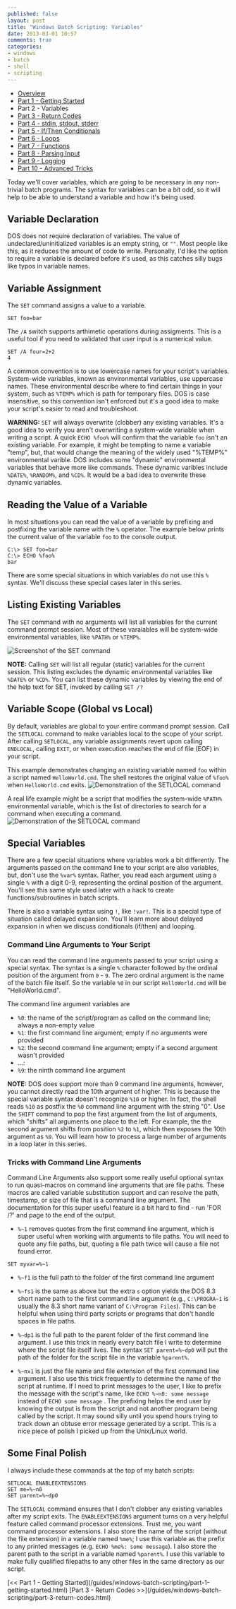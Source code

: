 ```yaml
---
published: false
layout: post
title: "Windows Batch Scripting: Variables"
date: 2013-03-01 10:57
comments: true
categories: 
- windows
- batch
- shell
- scripting
---
```


* [Overview](/guides/windows-batch-scripting/index.html)
* [Part 1 - Getting Started](/guides/windows-batch-scripting/part-1-getting-started.html)
* Part 2 - Variables
* [Part 3 - Return Codes](/guides/windows-batch-scripting/part-3-return-codes.html)
* [Part 4 - stdin, stdout, stderr](/guides/windows-batch-scripting/part-4-stdin-stdout-stderr.html)
* [Part 5 - If/Then Conditionals](/guides/windows-batch-scripting/part-5-if-then-conditionals.html)
* [Part 6 - Loops](/guides/windows-batch-scripting/part-6-loops.html)
* [Part 7 - Functions](/guides/windows-batch-scripting/part-7-functions.html)
* [Part 8 - Parsing Input](/guides/windows-batch-scripting/part-8-parsing-input.html)
* [Part 9 - Logging](/guides/windows-batch-scripting/part-9-logging.html)
* [Part 10 - Advanced Tricks](/guides/windows-batch-scripting/part-advanced-tricks.html)

Today we'll cover variables, which are going to be necessary in any non-trivial batch programs.  The syntax for variables can be a bit odd,
so it will help to be able to understand a variable and how it's being used.

## Variable Declaration
DOS does not require declaration of variables.  The value of undeclared/uninitialized variables is an empty string, or `""`.  Most people like this, as
it reduces the amount of code to write.  Personally, I'd like the option to require a variable is declared before it's used, as this catches
silly bugs like typos in variable names.


## Variable Assignment
The `SET` command assigns a value to a variable.  

    SET foo=bar

The `/A` switch supports arthimetic operations during assigments.  This is a useful tool if you need to validated that user input is a numerical value.

    SET /A four=2+2
    4

A common convention is to use lowercase names for your script's variables.  System-wide variables, known as environmental variables, use uppercase names.  These environmental describe where to find certain things in your system, such as `%TEMP%` which is  path for temporary files.  DOS is case insensitive, so this convention isn't enforced but it's a good idea to make your script's easier to read and troubleshoot.  

**WARNING:** `SET` will always overwrite (clobber) any existing variables.  It's a good idea to verify you aren't overwriting a system-wide variable when writing a script.  A quick `ECHO %foo%` will confirm that the variable `foo` isn't an existing variable.  For example, it might be tempting to name a variable "temp", but, that would change the meaning of the widely used "%TEMP%" environmental varible.   DOS includes some "dynamic" environmental variables that behave more like commands.  These dynamic varibles include `%DATE%`, `%RANDOM%`, and `%CD%`.  It would be a bad idea to overwrite these dynamic variables.

## Reading the Value of a Variable
In most situations you can read the value of a variable by prefixing and postfixing the variable name with the `%` operator.  The example below prints the current value of the variable `foo` to the console output. 

    C:\> SET foo=bar
    C:\> ECHO %foo%
    bar

There are some special situations in which variables do not use this `%` syntax.  We'll discuss these special cases later in this series.

## Listing Existing Variables
The `SET` command with no arguments will list all variables for the current command prompt session.   Most of these varaiables will be system-wide environmental variables, like `%PATH%` or `%TEMP%`.  

![Screenshot of the SET command](/images/posts/2013-03-03-A.png)

**NOTE:** Calling `SET` will list all regular (static) variables for the current session.  This listing excludes the dynamic environmental variables like `%DATE%` or `%CD%`.  You can list these dynamic variables by viewing the end of the help text for SET, invoked by calling `SET /?`

## Variable Scope (Global vs Local)
By default, variables are global to your entire command prompt session.  Call the `SETLOCAL` command to make variables local to the scope of your script.  After calling `SETLOCAL`, any variable assignments revert upon calling `ENDLOCAL`, calling `EXIT`, or when execution reaches the end of file (EOF) in your script.

This example demonstrates changing an existing variable named `foo` within a script named `HelloWorld.cmd`.  The shell restores the original value of `%foo%` when `HelloWorld.cmd` exits.
![Demonstration of the SETLOCAL command](/images/posts/2013-03-03-B.png)

A real life example might be a script that modifies the system-wide `%PATH%` environmental variable, which is the list of directories to search for a command when executing a command.
![Demonstration of the SETLOCAL command](/images/posts/2013-03-03-C.png)

## Special Variables
There are a few special situations where variables work a bit differently.  The arguments passed on the command line to your script are also variables, but, don't use the `%var%` syntax.  Rather, you read each argument using a single `%` with a digit 0-9, representing the ordinal position of the argument.
You'll see this same style used later with a hack to create functions/subroutines in batch scripts.

There is also a variable syntax using `!`, like `!var!`.  This is a special type of situation called delayed expansion. 
You'll learn more about delayed expansion in when we discuss conditionals (if/then) and looping.

### Command Line Arguments to Your Script
You can read the command line arguments passed to your script using a special syntax.  The syntax is a single `%` character followed by the ordinal position of the argument from `0` - `9`. The zero ordinal argument is the name of the batch file itself.  So the variable `%0` in our script `HelloWorld.cmd` will be "HelloWorld.cmd".

The command line argument variables are
* `%0`: the name of the script/program as called on the command line; always a non-empty value
* `%1`: the first command line argument; empty if no arguments were provided
* `%2`: the second command line argument; empty if a second argument wasn't provided
* ...:
* `%9`: the ninth command line argument

**NOTE:** DOS does support more than 9 command line arguments, however, you cannot directly read the 10th argument of higher. This is because the special variable syntax doesn't recognize `%10` or higher.  In fact, the shell reads `%10` as postfix the `%0` command line argument with the string "0".  Use the `SHIFT` command to pop the first argument from the list of arguments, which "shifts" all arguments one place to the left.  For example, the the second argument shifts from position `%2` to `%1`, which then exposes the 10th argument as `%9`.  You will learn how to process a large number of arguments in a loop later in this series.

### Tricks with Command Line Arguments
Command Line Arguments also support some really useful optional syntax to run quasi-macros on command line arguments that are file paths.  These macros
are called variable substitution support and can resolve the path, timestamp, or size of file that is a command line argument.  The documentation for
this super useful feature is a bit hard to find - run 'FOR /?' and page to the end of the output.

* `%~1` removes quotes from the first command line argument, which is super useful when working with arguments to file paths.  You will need to quote any file paths, but, quoting a file path twice will cause a file not found error.

`SET myvar=%~1`

* `%~f1` is the full path to the folder of the first command line argument

* `%~fs1` is the same as above but the extra `s` option yields the DOS 8.3 short name path to the first command line argument (e.g., `C:\PROGRA~1` is
 usually the 8.3 short name variant of `C:\Program Files`).  This can be helpful when using third party scripts or programs that don't handle spaces
 in file paths.

* `%~dp1` is the full path to the parent folder of the first command line argument.  I use this trick in nearly every batch file I write to determine
where the script file itself lives.  The syntax `SET parent=%~dp0` will put the path of the folder for the script file in the variable `%parent%`.

* `%~nx1` is just the file name and file extension of the first command line argument.  I also use this trick frequently to determine the
name of the script at runtime. If I need to print messages to the user, I like to prefix the message with the script's name, like 
`ECHO %~n0: some message` instead of `ECHO some message` . The prefixing helps the end user by knowing the output is
from the script and not another program being called by the script.  It may sound silly until you spend hours trying to track down
an obtuse error message generated by a script. This is a nice piece of polish
I picked up from the Unix/Linux world.

## Some Final Polish

I always include these commands at the top of my batch scripts:

    SETLOCAL ENABLEEXTENSIONS
    SET me=%~n0
    SET parent=%~dp0

The `SETLOCAL` command ensures that I don't clobber any existing variables after my script exits.  The `ENABLEEXTENSIONS` argument turns on a very
helpful feature called command processor extensions.  Trust me, you want command processor extensions.  I also store the name of the script 
(without the file extension) in a variable named `%me%`; I use this variable as the prefix to any printed messages (e.g. `ECHO %me%: some message`).
I also store the parent path to the script in a variable named `%parent%`.  I use this variable to make fully qualified filepaths to any
other files in the same directory as our script. 

<span class="basic-alignment left">
[<< Part 1 - Getting Started](/guides/windows-batch-scripting/part-1-getting-started.html)
</span>
<span class="basic-alignment right">
[Part 3 - Return Codes >>](/guides/windows-batch-scripting/part-3-return-codes.html)
</span>

